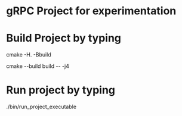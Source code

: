 # gRPC Project for experimentation

# Build Project by typing

cmake -H. -Bbuild

cmake --build build -- -j4

# Run project by typing
./bin/run_project_executable
